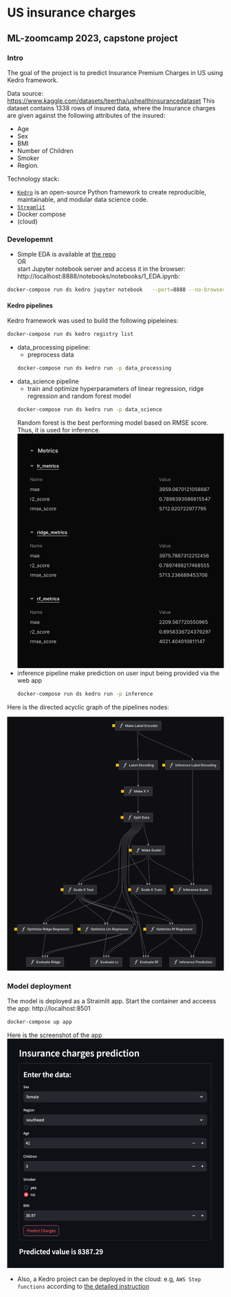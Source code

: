 # US insurance charges
## ML-zoomcamp 2023, capstone project

### Intro

The goal of the project is to predict Insurance Premium Charges in US using Kedro framework.

Data source: https://www.kaggle.com/datasets/teertha/ushealthinsurancedataset 
This dataset contains 1338 rows of insured data, where the Insurance charges are given against the following attributes of the insured: 
- Age
- Sex
- BMI
- Number of Children
- Smoker
- Region. 


Technology stack:
- [`Kedro`](https://kedro.org/)  is an open-source Python framework to create reproducible, maintainable, and modular data science code.
- [`Streamlit`](https://streamlit.io/)
- Docker compose
- (cloud)

### Developemnt

- Simple EDA is available at [the repo](src/us-insurance/notebooks/1_EDA.ipynb)  
OR  
start Jupyter notebook server and access it in the browser: http://localhost:8888/notebooks/notebooks/1_EDA.ipynb: 
```sh
docker-compose run ds kedro jupyter notebook   --port=8888 --no-browser --ip='0.0.0.0' --allow-root --NotebookApp.token='${JUPYTER_TOKEN}'
```
    
#### Kedro pipelines
Kedro framework was used to build the following pipeleines:
```sh
docker-compose run ds kedro registry list
```

- data_processing pipeline:
    - preprocess data 
    ```sh
    docker-compose run ds kedro run -p data_processing
    ```
- data_science pipeline
    - train and optimize hyperparameters of linear regression, ridge regression and random forest model
    ```sh
    docker-compose run ds kedro run -p data_science
    ```
    Random forest is the best performing model based on RMSE score. Thus, it is used for inference.
    !['metrics'](metrics.png)
- inference pipeline make prediction on user input being provided via the web app 
    ```sh
    docker-compose run ds kedro run -p inference
    ```
  
  
Here is the directed acyclic graph of the pipelines nodes:

!['streamlit'](kedro_pipeline.png)

### Model deployment
The model is deployed as a Straimlit app.
Start the container and acceess the app: http://localhost:8501
```sh
docker-compose up app
```

Here is the screenshot of the app
!['streamlit'](streamlit.png)

- Also, a Kedro project can be deployed in the cloud: e.g,  `AWS Step functions` according to [the detailed instruction](https://docs.kedro.org/en/stable/deployment/aws_step_functions.html)
